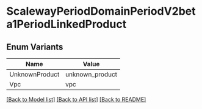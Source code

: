 # ScalewayPeriodDomainPeriodV2beta1PeriodLinkedProduct

## Enum Variants

| Name | Value |
|---- | -----|
| UnknownProduct | unknown_product |
| Vpc | vpc |


[[Back to Model list]](../README.md#documentation-for-models) [[Back to API list]](../README.md#documentation-for-api-endpoints) [[Back to README]](../README.md)


